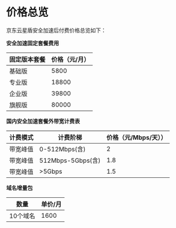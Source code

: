 # 价格总览
京东云星盾安全加速后付费价格总览如下：


**安全加速固定套餐费用**

|   固定版本套餐|   价格（元/月） |
| --------| ------------------------  |
| 基础版 |  5800                      |
| 专业版 |  18800                     |
| 企业版 |  39800                     |
| 旗舰版 |  80000                     |

**国内安全加速套餐外带宽计费表**

| 计费模式 | 计费阶梯      | 价格（元/Mbps/天）） |
| -------- | ----------------- | ------------------------ |
| 带宽峰值 | 0-512Mbps(含)    | 2                        |
| 带宽峰值 | 512Mbps-5Gbps(含) | 1.8                      |
| 带宽峰值 | >5Gbps            | 1.5                      |


**域名增量包**

| 数量   | 单价/月 |
| -------- | ------- |
| 10个域名 | 1600    |
